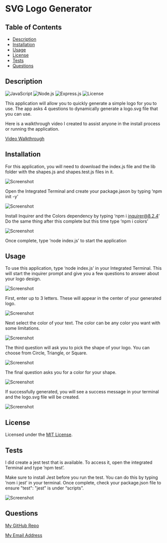 # SVG Logo Generator

## Table of Contents

- [Description](#description)
- [Installation](#installation)
- [Usage](#usage)
- [License](#license)
- [Tests](#tests)
- [Questions](#questions)

## Description

![JavaScript](https://img.shields.io/badge/JavaScript-blue) ![Node.js](https://img.shields.io/badge/Node.js-blue) ![Express.js](https://img.shields.io/badge/Express.js-blue) ![License](https://img.shields.io/badge/License-MIT-yellow.svg)

This application will allow you to quickly generate a simple logo for you to use. The app asks 4 questions to dynamically generate a logo.svg file that you can use.

Here is a walkthrough video I created to assist anyone in the install process or running the application.

[Video Walkthrough](https://app.screencastify.com/v3/watch/MVp6yyV5kjEfhhpxuQ7b)

## Installation

For this application, you will need to download the index.js file and the lib folder with the shapes.js and shapes.test.js files in it.

![Screenshot](/images/installss1.png)

Open the Integrated Terminal and create your package.jason by typing ‘npm init -y’

![Screenshot](/images/installss2.png)

Install Inquirer and the Colors dependency by typing ‘npm i inquirer@8.2.4’ Do the same thing after this complete but this time type ‘npm i colors’

![Screenshot](/images/installss3.png)

Once complete, type ‘node index.js’ to start the application

## Usage

To use this application, type ‘node index.js’ in your Integrated Terminal. This will start the inquirer prompt and give you a few questions to answer about your logo design.

![Screenshot](/images/usagess1.png)

First, enter up to 3 letters. These will appear in the center of your generated logo.

![Screenshot](/images/usagess2.png)

Next select the color of your text. The color can be any color you want with some limitations.

![Screenshot](/images/usagess3.png)

The third question will ask you to pick the shape of your logo. You can choose from Circle, Triangle, or Square.

![Screenshot](/images/usagess4.png)

The final question asks you for a color for your shape.

![Screenshot](/images/usagess5.png)

If successfully generated, you will see a success message in your terminal and the logo.svg file will be created. 

![Screenshot](/images/usagess6.png)

## License

Licensed under the [MIT License](https://opensource.org/licenses/MIT).

## Tests

I did create a jest test that is available. To access it, open the integrated Terminal and type ’npm test’.

Make sure to install Jest before you run the test. You can do this by typing ’nom i jest’ in your terminal. Once complete, check your package.json file to ensure "test": "jest" is under “scripts”.

![Screenshot](/images/testss1.png)

## Questions

[My GitHub Repo](https://github.com/chrislose23)

[My Email Address](chrislose23@gmail.com)

